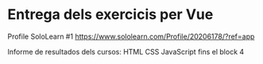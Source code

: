 # Entrega dels exercicis per Vue

Profile SoloLearn #1
https://www.sololearn.com/Profile/20206178/?ref=app

Informe de resultados dels cursos:
HTML
CSS
JavaScript fins el block 4
